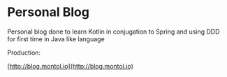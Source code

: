 # Personal Blog
Personal blog done to learn Kotlin in conjugation to Spring and using DDD for first time in Java like language

Production:

[http://blog.montol.io](http://blog.montol.io)